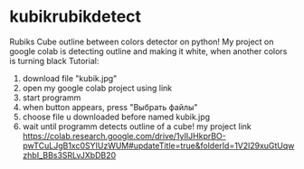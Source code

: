 # kubikrubikdetect
Rubiks Cube outline between colors detector on python!
My project on google colab is detecting outline and making it white, when another colors is turning black
Tutorial: 
1. download file "kubik.jpg"
2. open my google colab project using link
3. start programm
4. when button appears, press "Выбрать файлы"
5. choose file u downloaded before named kubik.jpg
6. wait until programm detects outline of a cube!
   my project link
   https://colab.research.google.com/drive/1yIIJHkprBO-pwTCuLJgB1xc0SYIUzWUM#updateTitle=true&folderId=1V2l29xuGtUqwzhbI_BBs3SRLvJXbDB20
